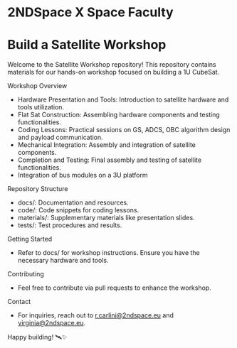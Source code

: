 # 2NDSpace X Space Faculty
# Build a Satellite Workshop 
Welcome to the Satellite Workshop repository! This repository contains materials for our hands-on workshop focused on building a 1U CubeSat.

Workshop Overview

- Hardware Presentation and Tools: Introduction to satellite hardware and tools utilization.
- Flat Sat Construction: Assembling hardware components and testing functionalities.
- Coding Lessons: Practical sessions on GS, ADCS, OBC algorithm design and payload communication.
- Mechanical Integration: Assembly and integration of satellite components.
- Completion and Testing: Final assembly and testing of satellite functionalities.
- Integration of bus modules on a 3U platform

Repository Structure

- docs/: Documentation and resources.
- code/: Code snippets for coding lessons.
- materials/: Supplementary materials like presentation slides.
- tests/: Test procedures and results.

Getting Started

- Refer to docs/ for workshop instructions. Ensure you have the necessary hardware and tools.

Contributing
- Feel free to contribute via pull requests to enhance the workshop.

Contact
- For inquiries, reach out to r.carlini@2ndspace.eu and virginia@2ndspace.eu.

Happy building! 🛰️✨
